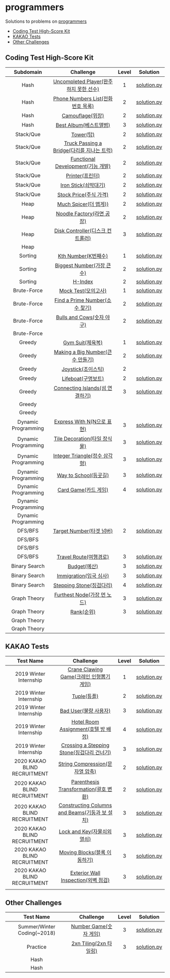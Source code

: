 # programmers
Solutions to problems on [programmers](https://programmers.co.kr/learn/challenges)

* [Coding Test High-Score Kit](#Coding-Test-High-Score-Kit)
* [KAKAO Tests](#KAKAO-Tests)
* [Other Challenges](#Other-Challenges)

## Coding Test High-Score Kit

|      Subdomain      |                          Challenge                           | Level |                           Solution                           |
| :-----------------: | :----------------------------------------------------------: | :---: | :----------------------------------------------------------: |
|        Hash         | [Uncompleted Player(완주하지 못한 선수)](https://programmers.co.kr/learn/courses/30/lessons/42576) |   1   | [solution.py](Coding%20Test%20High-Score%20Kit/Uncompleted%20Player.py) |
|        Hash         | [Phone Numbers List(전화번호 목록)](https://programmers.co.kr/learn/courses/30/lessons/42577) |   2   | [solution.py](Coding%20Test%20High-Score%20Kit/Phone%20Numbers%20List.py) |
|        Hash         | [Camouflage(위장)](https://programmers.co.kr/learn/courses/30/lessons/42578) |   2   | [solution.py](Coding%20Test%20High-Score%20Kit/Camouflage.py) |
|        Hash         | [Best Album(베스트앨범)](https://programmers.co.kr/learn/courses/30/lessons/42579) |   3   | [solution.py](Coding%20Test%20High-Score%20Kit/Best%20Album.py) |
|      Stack/Que      | [Tower(탑)](https://programmers.co.kr/learn/courses/30/lessons/42588) |   2   |   [solution.py](Coding%20Test%20High-Score%20Kit/Tower.py)   |
|      Stack/Que      | [Truck Passing a Bridge(다리를 지나는 트럭)](https://programmers.co.kr/learn/courses/30/lessons/42583) |   2   | [solution.py](Coding%20Test%20High-Score%20Kit/Truck%20Passing%20a%20Bridge.py) |
|      Stack/Que      | [Functional Development(기능 개발)](https://programmers.co.kr/learn/courses/30/lessons/42586) |   2   | [solution.py](Coding%20Test%20High-Score%20Kit/Functional%20Development.py) |
|      Stack/Que      | [Printer(프린터)](https://programmers.co.kr/learn/courses/30/lessons/42587) |   2   |  [solution.py](Coding%20Test%20High-Score%20Kit/Printer.py)  |
|      Stack/Que      | [Iron Stick(쇠막대기)](https://programmers.co.kr/learn/courses/30/lessons/42585) |   2   | [solution.py](Coding%20Test%20High-Score%20Kit/Iron%20Stick.py) |
|      Stack/Que      | [Stock Price(주식 가격)](https://programmers.co.kr/learn/courses/30/lessons/42584) |   2   | [solution.py](Coding%20Test%20High-Score%20Kit/Stock%20Price.py) |
|        Heap         | [Much Spicer(더 맵게))](https://programmers.co.kr/learn/courses/30/lessons/42626) |   2   | [solution.py](Coding%20Test%20High-Score%20Kit/Much%20Spicer.py) |
|        Heap         | [Noodle Factory(라면 공장)](https://programmers.co.kr/learn/courses/30/lessons/42629) |   2   | [solution.py](Coding%20Test%20High-Score%20Kit/Noodle%20Factory.py) |
|        Heap         | [Disk Controller(디스크 컨트롤러)](https://programmers.co.kr/learn/courses/30/lessons/42627) |   3   | [solution.py](Coding%20Test%20High-Score%20Kit/Disk%20Controller.py) |
|        Heap         |                                                              |       |                                                              |
|       Sorting       | [Kth Number(K번째수)](https://programmers.co.kr/learn/courses/30/lessons/42748) |   1   | [solution.py](Coding%20Test%20High-Score%20Kit/Kth%20Number.py) |
|       Sorting       | [Biggest Number(가장 큰 수)](https://programmers.co.kr/learn/courses/30/lessons/42746) |   2   | [solution.py](Coding%20Test%20High-Score%20Kit/Biggest%20Number.py) |
|       Sorting       | [H-Index](https://programmers.co.kr/learn/courses/30/lessons/42747) |   2   |  [solution.py](Coding%20Test%20High-Score%20Kit/H-Index.py)  |
|     Brute-Force     | [Mock Test(모의고사)](https://programmers.co.kr/learn/courses/30/lessons/42840) |   1   | [solution.py](Coding%20Test%20High-Score%20Kit/Mock%20Test.py) |
|     Brute-Force     | [Find a Prime Number(소수 찾기)](https://programmers.co.kr/learn/courses/30/lessons/42839) |   2   | [solution.py](Coding%20Test%20High-Score%20Kit/Find%20a%20Prime%20Number.py) |
|     Brute-Force     | [Bulls and Cows(숫자 야구)](https://programmers.co.kr/learn/courses/30/lessons/42841) |   2   | [solution.py](Coding%20Test%20High-Score%20Kit/Bulls%20and%20Cows.py) |
|     Brute-Force     |                                                              |       |                                                              |
|       Greedy        | [Gym Suit(체육복)](https://programmers.co.kr/learn/courses/30/lessons/42862) |   1   | [solution.py](Coding%20Test%20High-Score%20Kit/Gym%20Suit.py) |
|       Greedy        | [Making a Big Number(큰 수 만들기)](https://programmers.co.kr/learn/courses/30/lessons/42883) |   2   | [solution.py](Coding%20Test%20High-Score%20Kit/Making%20a%20Big%20Number.py) |
|       Greedy        | [Joystick(조이스틱)](https://programmers.co.kr/learn/courses/30/lessons/42860) |   2   |                                                              |
|       Greedy        | [Lifeboat(구명보트)](https://programmers.co.kr/learn/courses/30/lessons/42885) |   2   | [solution.py](Coding%20Test%20High-Score%20Kit/Lifeboat.py)  |
|       Greedy        | [Connecting Islands(섬 연결하기)](https://programmers.co.kr/learn/courses/30/lessons/42861) |   3   | [solution.py](Coding%20Test%20High-Score%20Kit/Connecting%20Islands.py) |
|       Greedy        |                                                              |       |                                                              |
|       Greedy        |                                                              |       |                                                              |
| Dynamic Programming | [Express With N(N으로 표현)](https://programmers.co.kr/learn/courses/30/lessons/42895) |   3   | [solution.py](Coding%20Test%20High-Score%20Kit/Express%20With%20N.py) |
| Dynamic Programming | [Tile Decoration(타일 장식물)](https://programmers.co.kr/learn/courses/30/lessons/43104) |   3   | [solution.py](Coding%20Test%20High-Score%20Kit/Tile%20Decoration.py) |
| Dynamic Programming | [Integer Triangle(정수 삼각형)](https://programmers.co.kr/learn/courses/30/lessons/43105) |   3   | [solution.py](Coding%20Test%20High-Score%20Kit/Integer%20Triangle.py) |
| Dynamic Programming | [Way to School(등굣길)](https://programmers.co.kr/learn/courses/30/lessons/42898) |   3   | [solution.py](Coding%20Test%20High-Score%20Kit/Way%20to%20School.py) |
| Dynamic Programming | [Card Game(카드 게임)](https://programmers.co.kr/learn/courses/30/lessons/42896) |   4   | [solution.py](Coding%20Test%20High-Score%20Kit/Card%20Game.py) |
| Dynamic Programming |                                                              |       |                                                              |
| Dynamic Programming |                                                              |       |                                                              |
|       DFS/BFS       | [Target Number(타겟 넘버)](https://programmers.co.kr/learn/courses/30/lessons/43165) |   2   | [solution.py](Coding%20Test%20High-Score%20Kit/Target%20Number.py) |
|       DFS/BFS       |                                                              |       |                                                              |
|       DFS/BFS       |                                                              |       |                                                              |
|       DFS/BFS       | [Travel Route(여행경로)](https://programmers.co.kr/learn/courses/30/lessons/43164) |   3   | [solution.py](Coding%20Test%20High-Score%20Kit/Travel%20Route.py) |
|    Binary Search    | [Budget(예산)](https://programmers.co.kr/learn/courses/30/lessons/43237) |   3   |  [solution.py](Coding%20Test%20High-Score%20Kit/Budget.py)   |
|    Binary Search    | [Immigration(입국 심사)](https://programmers.co.kr/learn/courses/30/lessons/43238) |   3   | [solution.py](Coding%20Test%20High-Score%20Kit/Immigration.py) |
|    Binary Search    | [Stepping Stone(징검다리)](https://programmers.co.kr/learn/courses/30/lessons/43236) |   4   | [solution.py](Coding%20Test%20High-Score%20Kit/Stepping%20Stone.py) |
|    Graph Theory     | [Furthest Node(가장 먼 노드)](https://programmers.co.kr/learn/courses/30/lessons/49189) |   3   | [solution.py](Coding%20Test%20High-Score%20Kit/Furthest%20Node.py) |
|    Graph Theory     | [Rank(순위)](https://programmers.co.kr/learn/courses/30/lessons/49191) |   3   |   [solution.py](Coding%20Test%20High-Score%20Kit/Rank.py)    |
|    Graph Theory     |                                                              |       |                                                              |
|    Graph Theory     |                                                              |       |                                                              |

## KAKAO Tests

|          Test Name           |                          Challenge                           | Level |                           Solution                           |
| :--------------------------: | :----------------------------------------------------------: | :---: | :----------------------------------------------------------: |
|    2019 Winter Internship    | [Crane Clawing Game(크레인 인형뽑기 게임)](https://programmers.co.kr/learn/courses/30/lessons/64061) |   1   |    [solution.py](KAKAO%20Tests/Crane%20Clawing%20Game.py)    |
|    2019 Winter Internship    | [Tuple(튜플)](https://programmers.co.kr/learn/courses/30/lessons/64065) |   2   |            [solution.py](KAKAO%20Tests/Tuple.py)             |
|    2019 Winter Internship    | [Bad User(불량 사용자)](https://programmers.co.kr/learn/courses/30/lessons/64064) |   3   |          [solution.py](KAKAO%20Tests/Bad%20User.py)          |
|    2019 Winter Internship    | [Hotel Room Assignment(호텔 방 배정)](https://programmers.co.kr/learn/courses/30/lessons/64063) |   4   |  [solution.py](KAKAO%20Tests/Hotel%20Room%20Assignment.py)   |
|    2019 Winter Internship    | [Crossing a Stepping Stone(징검다리 건너기)](https://programmers.co.kr/learn/courses/30/lessons/64062) |   3   | [solution.py](KAKAO%20Tests/Crossing%20a%20Stepping%20Stone.py) |
| 2020 KAKAO BLIND RECRUITMENT | [String Compression(문자열 압축)](https://programmers.co.kr/learn/courses/30/lessons/60057) |   2   |     [solution.py](KAKAO%20Tests/String%20Compression.py)     |
| 2020 KAKAO BLIND RECRUITMENT | [Parenthesis Transformation(괄호 변환)](https://programmers.co.kr/learn/courses/30/lessons/60058) |   2   | [solution.py](KAKAO%20Tests/Parenthesis%20Transformation.py) |
| 2020 KAKAO BLIND RECRUITMENT | [Constructing Columns and Beams(기둥과 보 설치)](https://programmers.co.kr/learn/challenges?selected_part_id=17214) |   3   | [solution.py](KAKAO%20Tests/Constructing%20Columns%20and%20Beams.py) |
| 2020 KAKAO BLIND RECRUITMENT | [Lock and Key(자물쇠외 열쇠)](https://programmers.co.kr/learn/courses/30/lessons/60059) |   3   |       [solution.py](KAKAO%20Tests/Lock%20and%20Key.py)       |
| 2020 KAKAO BLIND RECRUITMENT | [Moving Blocks(블록 이동하기)](https://programmers.co.kr/learn/courses/30/lessons/60063) |   3   |       [solution.py](KAKAO%20Tests/Moving%20Blocks.py)        |
| 2020 KAKAO BLIND RECRUITMENT | [Exterior Wall Inspection(외벽 점검)](https://programmers.co.kr/learn/courses/30/lessons/60062) |   3   | [solution.py](KAKAO%20Tests/Exterior%20Wall%20Inspection.py) |
|                              |                                                              |       |                                                              |
## Other Challenges

|          Test Name          |                          Challenge                           | Level |                      Solution                      |
| :-------------------------: | :----------------------------------------------------------: | :---: | :------------------------------------------------: |
| Summer/Winter Coding(~2018) | [Number Game(숫자 게임)](https://programmers.co.kr/learn/courses/30/lessons/12987) |   3   | [solution.py](Other%20Challenges/Number%20Game.py) |
|          Practice           | [2xn Tiling(2xn 타일링)](https://programmers.co.kr/learn/courses/30/lessons/12900) |   3   | [solution.py](Other%20Challenges/2xn%20Tiling.py)  |
|            Hash             |                                                              |       |                                                    |
|            Hash             |                                                              |       |                                                    |



